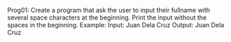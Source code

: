 Prog01: Create a program that ask the user to input their fullname with several space characters at the beginning. Print the input without the spaces in the beginning.
Example:
Input:         Juan Dela Cruz
Output: Juan Dela Cruz
